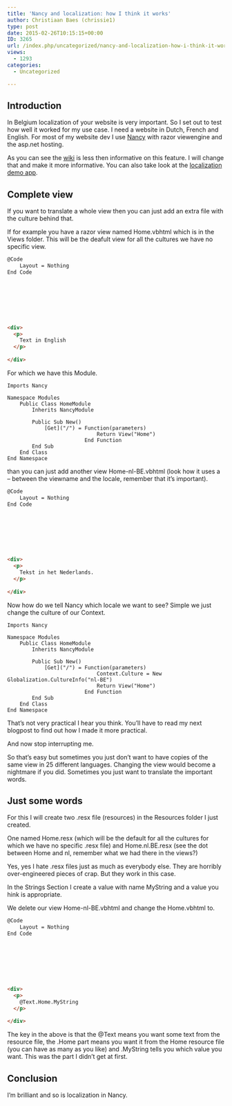 ```yaml
---
title: 'Nancy and localization: how I think it works'
author: Christiaan Baes (chrissie1)
type: post
date: 2015-02-26T10:15:15+00:00
ID: 3265
url: /index.php/uncategorized/nancy-and-localization-how-i-think-it-works/
views:
  - 1293
categories:
  - Uncategorized

---
```

## Introduction

In Belgium localization of your website is very important. So I set out to test how well it worked for my use case. I need a website in Dutch, French and English. For most of my website dev I use [Nancy][1] with razor viewengine and the asp.net hosting.

As you can see the [wiki][2] is less then informative on this feature. I will change that and make it more informative. You can also take look at the [localization demo app][3].

## Complete view

If you want to translate a whole view then you can just add an extra file with the culture behind that.

If for example you have a razor view named Home.vbhtml which is in the Views folder. This will be the deafult view for all the cultures we have no specific view. 

```html
@Code
    Layout = Nothing
End Code






    

<div>
  <p>
    Text in English
  </p>
      
</div>


```

For which we have this Module.

```vbnet
Imports Nancy

Namespace Modules
    Public Class HomeModule
        Inherits NancyModule

        Public Sub New()
            [Get]("/") = Function(parameters)
                             Return View("Home")
                         End Function
        End Sub
    End Class
End Namespace
```
than you can just add another view Home-nl-BE.vbhtml (look how it uses a &#8211; between the viewname and the locale, remember that it&#8217;s important).

```html
@Code
    Layout = Nothing
End Code






    

<div>
  <p>
    Tekst in het Nederlands.
  </p>
      
</div>


```

Now how do we tell Nancy which locale we want to see? Simple we just change the culture of our Context.

```vbnet
Imports Nancy

Namespace Modules
    Public Class HomeModule
        Inherits NancyModule

        Public Sub New()
            [Get]("/") = Function(parameters)
                             Context.Culture = New Globalization.CultureInfo("nl-BE")
                             Return View("Home")
                         End Function
        End Sub
    End Class
End Namespace
```
That&#8217;s not very practical I hear you think. You&#8217;ll have to read my next blogpost to find out how I made it more practical.

And now stop interrupting me.

So that&#8217;s easy but sometimes you just don&#8217;t want to have copies of the same view in 25 different languages. Changing the view would become a nightmare if you did. Sometimes you just want to translate the important words.

## Just some words

For this I will create two .resx file (resources) in the Resources folder I just created.
  
One named Home.resx (which will be the default for all the cultures for which we have no specific .resx file) and Home.nl.BE.resx (see the dot between Home and nl, remember what we had there in the views?) 

Yes, yes I hate .resx files just as much as everybody else. They are horribly over-engineered pieces of crap. But they work in this case.

In the Strings Section I create a value with name MyString and a value you hink is appropriate.

We delete our view Home-nl-BE.vbhtml and change the Home.vbhtml to.

```html
@Code
    Layout = Nothing
End Code






    

<div>
  <p>
    @Text.Home.MyString
  </p>
      
</div>


```

The key in the above is that the @Text means you want some text from the resource file, the .Home part means you want it from the Home resource file (you can have as many as you like) and .MyString tells you which value you want. This was the part I didn&#8217;t get at first. 

## Conclusion

I&#8217;m brilliant and so is localization in Nancy.

 [1]: https://nancyfx.org
 [2]: https://github.com/NancyFx/Nancy/wiki/Localization
 [3]: https://github.com/NancyFx/Nancy/tree/master/src/Nancy.Demo.Razor.Localization